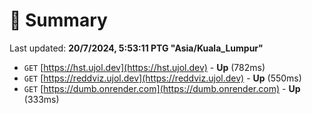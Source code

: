 # 📖 Summary
Last updated: **20/7/2024, 5:53:11 PTG "Asia/Kuala_Lumpur"**

- `GET` [https://hst.ujol.dev](https://hst.ujol.dev) - **Up** (782ms)
- `GET` [https://reddviz.ujol.dev](https://reddviz.ujol.dev) - **Up** (550ms)
- `GET` [https://dumb.onrender.com](https://dumb.onrender.com) - **Up** (333ms)
